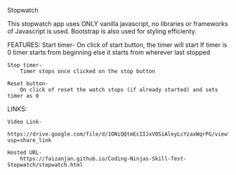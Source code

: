 Stopwatch

This stopwatch app uses ONLY vanilla javascript, no libraries or frameworks of Javascript is used. Bootstrap is also used for styling efficienty.

FEATURES:
    Start timer-
        On click of start button, the timer will start
        If timer is 0 timer starts from beginning else it starts from wherever last stopped

    Stop timer-
        Timer stops once clicked on the stop button

    Reset button-
        On click of reset the watch stops (if already started) and sets timer as 0

LINKS:

    Video Link-
        https://drive.google.com/file/d/1ONiQQtmEcIIJxV0SiAleyLcYzaxWqrPG/view?usp=share_link

    Hosted URL-
        https://faizanjan.github.io/Coding-Ninjas-Skill-Test-Stopwatch/stopwatch.html